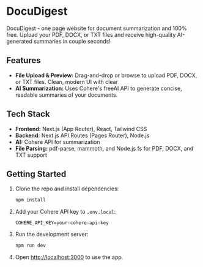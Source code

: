 # DocuDigest

DocuDigest - one page website for document summarization and 100% free. Upload your PDF, DOCX, or TXT files and receive  high-quality AI-generated summaries in couple seconds!

## Features
- **File Upload & Preview:** Drag-and-drop or browse to upload PDF, DOCX, or TXT files. Clean, modern UI with clear 
- **AI Summarization:** Uses Cohere's freeAI API to generate concise, readable summaries of your documents.

## Tech Stack
- **Frontend:** Next.js (App Router), React, Tailwind CSS
- **Backend:** Next.js API Routes (Pages Router), Node.js
- **AI:** Cohere API for summarization
- **File Parsing:** pdf-parse, mammoth, and Node.js fs for PDF, DOCX, and TXT support

## Getting Started
1. Clone the repo and install dependencies:
   ```bash
   npm install
   ```
2. Add your Cohere API key to `.env.local`:
   ```env
   COHERE_API_KEY=your-cohere-api-key
   ```
3. Run the development server:
   ```bash
   npm run dev
   ```
4. Open [http://localhost:3000](http://localhost:3000) to use the app.

